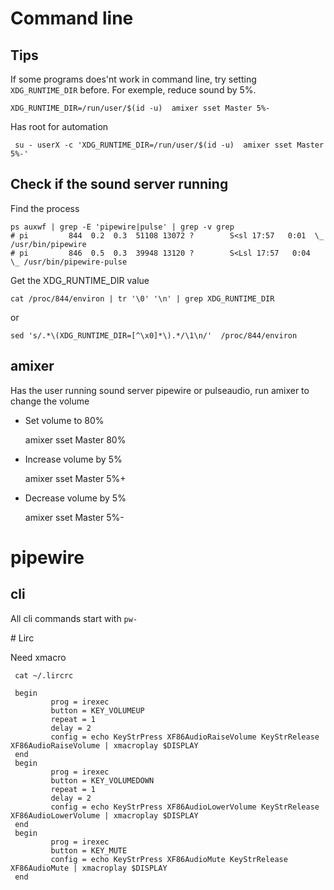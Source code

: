 

# Command line

## Tips

If some programs does'nt work in command line, try setting `XDG_RUNTIME_DIR`
before. For exemple, reduce sound by 5%.

    XDG_RUNTIME_DIR=/run/user/$(id -u)  amixer sset Master 5%-

Has root for automation

     su - userX -c 'XDG_RUNTIME_DIR=/run/user/$(id -u)  amixer sset Master 5%-'

## Check if the sound server running

Find the process

    ps auxwf | grep -E 'pipewire|pulse' | grep -v grep
    # pi         844  0.2  0.3  51108 13072 ?        S<sl 17:57   0:01  \_ /usr/bin/pipewire
    # pi         846  0.5  0.3  39948 13120 ?        S<Lsl 17:57   0:04  \_ /usr/bin/pipewire-pulse


Get the XDG_RUNTIME_DIR value 

    cat /proc/844/environ | tr '\0' '\n' | grep XDG_RUNTIME_DIR
or

    sed 's/.*\(XDG_RUNTIME_DIR=[^\x0]*\).*/\1\n/'  /proc/844/environ


## amixer

Has the user running sound server pipewire or pulseaudio, run amixer to change
the volume 

* Set volume to 80%

    amixer sset Master 80%

* Increase volume by 5%

    amixer sset Master 5%+

* Decrease volume by 5%

    amixer sset Master 5%-

# pipewire

## cli

All cli commands start with `pw-`






# Lirc

Need xmacro

     cat ~/.lircrc

     begin
             prog = irexec
             button = KEY_VOLUMEUP
             repeat = 1
             delay = 2
             config = echo KeyStrPress XF86AudioRaiseVolume KeyStrRelease XF86AudioRaiseVolume | xmacroplay $DISPLAY
     end
     begin
             prog = irexec
             button = KEY_VOLUMEDOWN
             repeat = 1
             delay = 2
             config = echo KeyStrPress XF86AudioLowerVolume KeyStrRelease XF86AudioLowerVolume | xmacroplay $DISPLAY
     end
     begin
             prog = irexec
             button = KEY_MUTE
             config = echo KeyStrPress XF86AudioMute KeyStrRelease XF86AudioMute | xmacroplay $DISPLAY
     end



